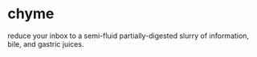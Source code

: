 # chyme

reduce your inbox to a semi-fluid partially-digested slurry of information, bile, and gastric juices.
